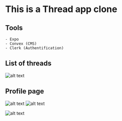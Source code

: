 # This is a Thread app clone

## Tools
```
- Expo
- Convex (CMS)
- Clerk (Authentification)
```

## List of threads 
![alt text](image.png)

## Profile page
![alt text](image-1.png)
![alt text](image-2.png)


![alt text](image-3.png)